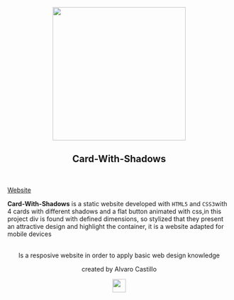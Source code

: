 <p align="center">
<a href="https://github.com/Mrbanano"><img src="https://i.postimg.cc/P5zBqM8d/undraw-static-website-0107.png" height="300"></a>
</p>
</p>
<p align="center">
<h2 align="center">Card-With-Shadows</h3>
<br>
</p>

[Website](https://mrbanano.github.io/Card-With-Shadows/)

 **Card-With-Shadows** is a static website developed with `HTML5` and `CSS3`with 4 cards with different shadows and a flat button animated with css,in this project div is found with defined dimensions, so stylized that they present an attractive design and highlight the container, it is a website adapted for mobile devices
<p align="center">
<br>
 Is a resposive website in order to apply basic web design knowledge
 <br>
 <p align="center">created by Alvaro Castillo</p>
 </p>



<p align="center">
  <a href="https://github.com/Mrbanano"><img src="https://i.postimg.cc/fT7JqqM3/blanco2.png" height="30"></a>
</p>
